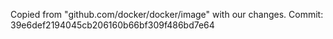 Copied from "github.com/docker/docker/image" with our changes. Commit: 39e6def2194045cb206160b66bf309f486bd7e64